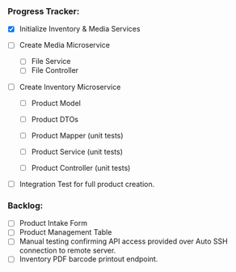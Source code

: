 ### Progress Tracker:

- [x] Initialize Inventory & Media Services

- [ ] Create Media Microservice
  - [ ] File Service
  - [ ] File Controller

- [ ] Create Inventory Microservice 
  - [ ] Product Model
  - [ ] Product DTOs
  - [ ] Product Mapper (unit tests)
  - [ ] Product Service (unit tests)
  - [ ] Product Controller (unit tests)

       
- [ ] Integration Test for full product creation.

### Backlog:
- [ ] Product Intake Form
- [ ] Product Management Table
- [ ] Manual testing confirming API access provided over Auto SSH connection to remote server.
- [ ] Inventory PDF barcode printout endpoint.
